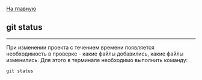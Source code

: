 [На главную](readme.md)

## git status
---
При изменении проекта с течением времени появляется необходимость в проверке - какие файлы добавились, какие файлы изменились. Для этого в терминале необходимо выполнить команду:

```bash=
git status
```